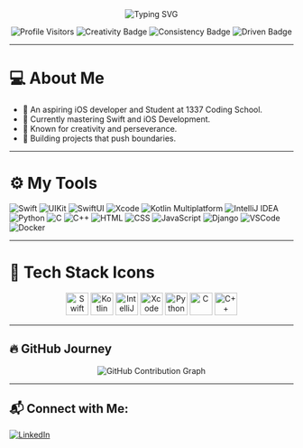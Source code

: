 <div align="center">
  <img src="https://readme-typing-svg.herokuapp.com?font=Fira+Code&size=24&pause=1000&color=0077B6&center=true&width=435&lines=👋+Welcome+to+My+Code+Universe!;+An+Aspiring+IOS+Developer;Student+At+1337+Coding+School;Coder+%7C+Innovator+%7C+Dreamer" alt="Typing SVG" />
</div>

<p align="center">
  <img src="https://komarev.com/ghpvc/?username=thee-falcon&label=Visitors&color=0077B6&style=flat-square" alt="Profile Visitors" />
  <img src="https://img.shields.io/badge/%F0%9F%8C%9F-Creativity-orange?style=flat-square" alt="Creativity Badge"/>
  <img src="https://img.shields.io/badge/%F0%9F%92%AA-Consistency-blue?style=flat-square" alt="Consistency Badge"/>
  <img src="https://img.shields.io/badge/%F0%9F%94%A5-Driven-red?style=flat-square" alt="Driven Badge"/>
</p>

---

# 💻 About Me
-  An aspiring iOS developer and Student at 1337 Coding School.
- 🔭 Currently mastering Swift and iOS Development.
- 🌟 Known for creativity and perseverance.
- 🚀 Building projects that push boundaries.

---

# ⚙️ My Tools
![Swift](https://img.shields.io/badge/-Swift-orange?style=flat-square&logo=Swift)
![UIKit](https://img.shields.io/badge/-UIKit-blue?style=flat-square&logo=apple)
![SwiftUI](https://img.shields.io/badge/-SwiftUI-blue?style=flat-square&logo=apple)
![Xcode](https://img.shields.io/badge/-Xcode-1E90FF?style=flat-square&logo=xcode&logoColor=white)
![Kotlin Multiplatform](https://img.shields.io/badge/-Kotlin%20Multiplatform-purple?style=flat-square&logo=kotlin)
![IntelliJ IDEA](https://img.shields.io/badge/-IntelliJ%20IDEA-black?style=flat-square&logo=intellij-idea)
![Python](https://img.shields.io/badge/-Python-yellow?style=flat-square&logo=Python)
![C](https://img.shields.io/badge/-C-blue?style=flat-square&logo=C)
![C++](https://img.shields.io/badge/-C%2B%2B-blue?style=flat-square&logo=C%2B%2B)
![HTML](https://img.shields.io/badge/-HTML-orange?style=flat-square&logo=html5)
![CSS](https://img.shields.io/badge/-CSS-blue?style=flat-square&logo=css3)
![JavaScript](https://img.shields.io/badge/-JavaScript-yellow?style=flat-square&logo=javascript)
![Django](https://img.shields.io/badge/-Django-green?style=flat-square&logo=django)
![VSCode](https://img.shields.io/badge/-VSCode-blue?style=flat-square&logo=visual-studio-code)
![Docker](https://img.shields.io/badge/-Docker-blue?style=flat-square&logo=docker)

---

# 🧰 Tech Stack Icons
<p align="center">
  <img src="https://cdn.jsdelivr.net/gh/devicons/devicon/icons/swift/swift-original.svg" alt="Swift" width="40" height="40"/>
  <img src="https://cdn.jsdelivr.net/gh/devicons/devicon/icons/kotlin/kotlin-original.svg" alt="Kotlin" width="40" height="40"/>
  <img src="https://cdn.jsdelivr.net/gh/devicons/devicon/icons/intellij/intellij-original.svg" alt="IntelliJ" width="40" height="40"/>
  <img src="https://cdn.jsdelivr.net/gh/devicons/devicon/icons/xcode/xcode-original.svg" alt="Xcode" width="40" height="40"/>
  <img src="https://cdn.jsdelivr.net/gh/devicons/devicon/icons/python/python-original.svg" alt="Python" width="40" height="40"/>
  <img src="https://cdn.jsdelivr.net/gh/devicons/devicon/icons/c/c-original.svg" alt="C" width="40" height="40"/>
  <img src="https://cdn.jsdelivr.net/gh/devicons/devicon/icons/cplusplus/cplusplus-original.svg" alt="C++" width="40" height="40"/>
</p>

---

## 🔥 GitHub Journey
<div align="center">
  <img src="https://github-readme-activity-graph.vercel.app/graph?username=omar-makran&bg_color=0f2d3d&color=1cadfb&line=1cadfb&point=1cadfb&hide_border=true&theme=react-dark" alt="GitHub Contribution Graph" />
</div>

---

## 📬 Connect with Me:
[![LinkedIn](https://img.shields.io/badge/-LinkedIn-blue?style=flat-square&logo=linkedin)](https://linkedin.com/in/omar-makran-97741b296/)
